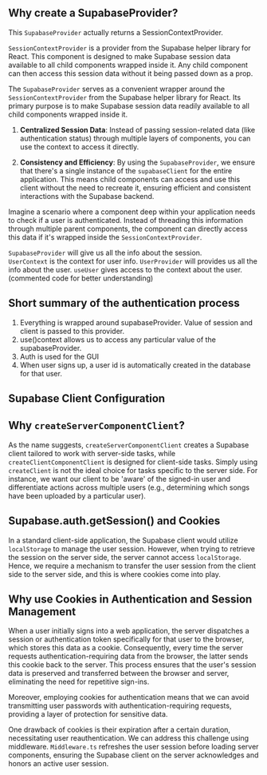 
## Why create a SupabaseProvider?

This `SupabaseProvider` actually returns a SessionContextProvider.    

`SessionContextProvider` is a provider from the Supabase helper library for React. This component is designed to make Supabase session data available to all child components wrapped inside it. Any child component can then access this session data without it being passed down as a prop.    

The `SupabaseProvider` serves as a convenient wrapper around the `SessionContextProvider` from the Supabase helper library for React. Its primary purpose is to make Supabase session data readily available to all child components wrapped inside it.    

1. **Centralized Session Data**: Instead of passing session-related data (like authentication status) through multiple layers of components, you can use the context to access it directly.    

2. **Consistency and Efficiency**: By using the `SupabaseProvider`, we ensure that there's a single instance of the `supabaseClient` for the entire application. This means child components can access and use this client without the need to recreate it, ensuring efficient and consistent interactions with the Supabase backend.   

Imagine a scenario where a component deep within your application needs to check if a user is authenticated. Instead of threading this information through multiple parent components, the component can directly access this data if it's wrapped inside the `SessionContextProvider`.    


`SupabaseProvider` will give us all the info about the session.   
`UserContext` is the context for user info.
`UserProvider` will provides us all the info  about the user.
`useUser` gives access to the context about the user. (commented code for better understanding)

## Short summary of the authentication process

1. Everything is wrapped around supabaseProvider. Value of session and client is passed to this provider.
2. use()context allows us to access any particular value of the supabaseProvider.
3. Auth is used for the GUI
4. When user signs up, a user id is automatically created in the database for that user.

## Supabase Client Configuration

## Why `createServerComponentClient`?

As the name suggests, `createServerComponentClient` creates a Supabase client tailored to work with server-side tasks, while `createClientComponentClient` is designed for client-side tasks. Simply using `createClient` is not the ideal choice for tasks specific to the server side. For instance, we want our client to be 'aware' of the signed-in user and differentiate actions across multiple users (e.g., determining which songs have been uploaded by a particular user).

## Supabase.auth.getSession() and Cookies

In a standard client-side application, the Supabase client would utilize `localStorage` to manage the user session. However, when trying to retrieve the session on the server side, the server cannot access `localStorage`. Hence, we require a mechanism to transfer the user session from the client side to the server side, and this is where cookies come into play.

## Why use Cookies in Authentication and Session Management

When a user initially signs into a web application, the server dispatches a session or authentication token specifically for that user to the browser, which stores this data as a cookie. Consequently, every time the server requests authentication-requiring data from the browser, the latter sends this cookie back to the server. This process ensures that the user's session data is preserved and transferred between the browser and server, eliminating the need for repetitive sign-ins.

Moreover, employing cookies for authentication means that we can avoid transmitting user passwords with authentication-requiring requests, providing a layer of protection for sensitive data. 

One drawback of cookies is their expiration after a certain duration, necessitating user reauthentication. We can address this challenge using middleware. `Middleware.ts` refreshes the user session before loading server components, ensuring the Supabase client on the server acknowledges and honors an active user session.
